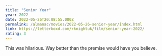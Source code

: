 ```yaml
---
title: "Senior Year"
year: 2022
date: 2022-05-26T20:08:55.000Z
permalink: /almanac/movies/2022-05-26-senior-year/index.html
link: https://letterboxd.com/rknightuk/film/senior-year-2022/
rating: 3
---
```


This was hilarious. Way better than the premise would have you
believe.